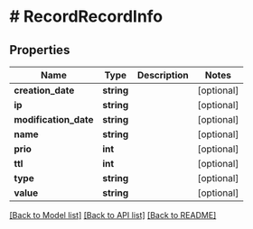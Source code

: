 # # RecordRecordInfo

## Properties

Name | Type | Description | Notes
------------ | ------------- | ------------- | -------------
**creation_date** | **string** |  | [optional]
**ip** | **string** |  | [optional]
**modification_date** | **string** |  | [optional]
**name** | **string** |  | [optional]
**prio** | **int** |  | [optional]
**ttl** | **int** |  | [optional]
**type** | **string** |  | [optional]
**value** | **string** |  | [optional]

[[Back to Model list]](../../README.md#models) [[Back to API list]](../../README.md#endpoints) [[Back to README]](../../README.md)
